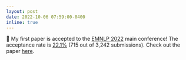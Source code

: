 ```yaml
---
layout: post
date: 2022-10-06 07:59:00-0400
inline: true
---
```


:tada: My first paper is accepted to the <a href="https://2022.emnlp.org/">EMNLP 2022</a> main conference! The acceptance rate is <a href="https://aclanthology.org/2022.emnlp-main.0.pdf">22.1%</a> (715 out of 3,242 submissions). Check out the paper <a href="https://aclanthology.org/2022.emnlp-main.642/">here</a>.